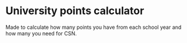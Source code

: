 # University points calculator
Made to calculate how many points you have from each school year and how many you need for CSN.
